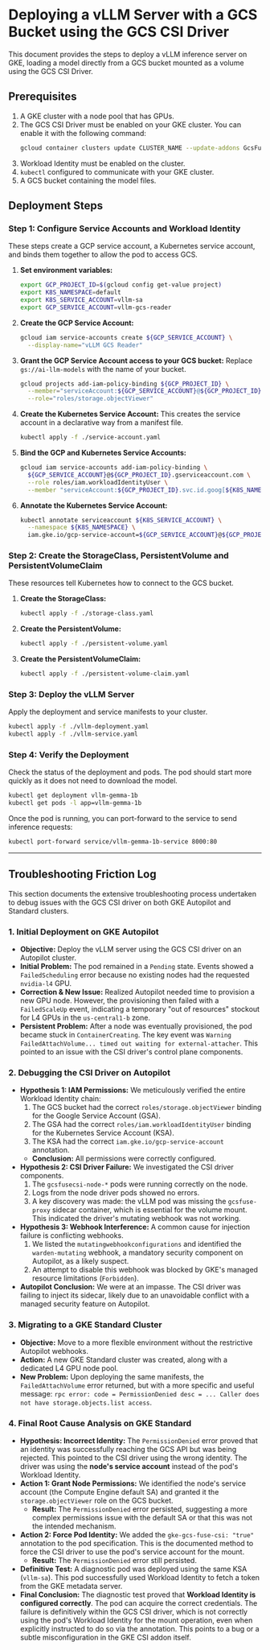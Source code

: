 # Deploying a vLLM Server with a GCS Bucket using the GCS CSI Driver

This document provides the steps to deploy a vLLM inference server on GKE, loading a model directly from a GCS bucket mounted as a volume using the GCS CSI Driver.

## Prerequisites

1.  A GKE cluster with a node pool that has GPUs.
2.  The GCS CSI Driver must be enabled on your GKE cluster. You can enable it with the following command:
    ```bash
    gcloud container clusters update CLUSTER_NAME --update-addons GcsFuseCsiDriver=ENABLED
    ```
3.  Workload Identity must be enabled on the cluster.
4.  `kubectl` configured to communicate with your GKE cluster.
5.  A GCS bucket containing the model files.

## Deployment Steps

### Step 1: Configure Service Accounts and Workload Identity

These steps create a GCP service account, a Kubernetes service account, and binds them together to allow the pod to access GCS.

1.  **Set environment variables:**

    ```bash
    export GCP_PROJECT_ID=$(gcloud config get-value project)
    export K8S_NAMESPACE=default
    export K8S_SERVICE_ACCOUNT=vllm-sa
    export GCP_SERVICE_ACCOUNT=vllm-gcs-reader
    ```

2.  **Create the GCP Service Account:**

    ```bash
    gcloud iam service-accounts create ${GCP_SERVICE_ACCOUNT} \
      --display-name="vLLM GCS Reader"
    ```

3.  **Grant the GCP Service Account access to your GCS bucket:**
    Replace `gs://ai-llm-models` with the name of your bucket.

    ```bash
    gcloud projects add-iam-policy-binding ${GCP_PROJECT_ID} \
      --member="serviceAccount:${GCP_SERVICE_ACCOUNT}@${GCP_PROJECT_ID}.iam.gserviceaccount.com" \
      --role="roles/storage.objectViewer"
    ```

4.  **Create the Kubernetes Service Account:**
    This creates the service account in a declarative way from a manifest file.

    ```bash
    kubectl apply -f ./service-account.yaml
    ```

5.  **Bind the GCP and Kubernetes Service Accounts:**

    ```bash
    gcloud iam service-accounts add-iam-policy-binding \
      ${GCP_SERVICE_ACCOUNT}@${GCP_PROJECT_ID}.gserviceaccount.com \
      --role roles/iam.workloadIdentityUser \
      --member "serviceAccount:${GCP_PROJECT_ID}.svc.id.goog[${K8S_NAMESPACE}/${K8S_SERVICE_ACCOUNT}]"
    ```

6.  **Annotate the Kubernetes Service Account:**

    ```bash
    kubectl annotate serviceaccount ${K8S_SERVICE_ACCOUNT} \
      --namespace ${K8S_NAMESPACE} \
      iam.gke.io/gcp-service-account=${GCP_SERVICE_ACCOUNT}@${GCP_PROJECT_ID}.iam.gserviceaccount.com
    ```

### Step 2: Create the StorageClass, PersistentVolume and PersistentVolumeClaim

These resources tell Kubernetes how to connect to the GCS bucket.

1.  **Create the StorageClass:**
    ```bash
    kubectl apply -f ./storage-class.yaml
    ```
2.  **Create the PersistentVolume:**
    ```bash
    kubectl apply -f ./persistent-volume.yaml
    ```
3.  **Create the PersistentVolumeClaim:**
    ```bash
    kubectl apply -f ./persistent-volume-claim.yaml
    ```

### Step 3: Deploy the vLLM Server

Apply the deployment and service manifests to your cluster.

```bash
kubectl apply -f ./vllm-deployment.yaml
kubectl apply -f ./vllm-service.yaml
```

### Step 4: Verify the Deployment

Check the status of the deployment and pods. The pod should start more quickly as it does not need to download the model.

```bash
kubectl get deployment vllm-gemma-1b
kubectl get pods -l app=vllm-gemma-1b
```

Once the pod is running, you can port-forward to the service to send inference requests:

```bash
kubectl port-forward service/vllm-gemma-1b-service 8000:80
```

---

## Troubleshooting Friction Log

This section documents the extensive troubleshooting process undertaken to debug issues with the GCS CSI driver on both GKE Autopilot and Standard clusters.

### 1. Initial Deployment on GKE Autopilot

*   **Objective:** Deploy the vLLM server using the GCS CSI driver on an Autopilot cluster.
*   **Initial Problem:** The pod remained in a `Pending` state. Events showed a `FailedScheduling` error because no existing nodes had the requested `nvidia-l4` GPU.
*   **Correction & New Issue:** Realized Autopilot needed time to provision a new GPU node. However, the provisioning then failed with a `FailedScaleUp` event, indicating a temporary "out of resources" stockout for L4 GPUs in the `us-central1-b` zone.
*   **Persistent Problem:** After a node was eventually provisioned, the pod became stuck in `ContainerCreating`. The key event was `Warning FailedAttachVolume... timed out waiting for external-attacher`. This pointed to an issue with the CSI driver's control plane components.

### 2. Debugging the CSI Driver on Autopilot

*   **Hypothesis 1: IAM Permissions:** We meticulously verified the entire Workload Identity chain:
    1.  The GCS bucket had the correct `roles/storage.objectViewer` binding for the Google Service Account (GSA).
    2.  The GSA had the correct `roles/iam.workloadIdentityUser` binding for the Kubernetes Service Account (KSA).
    3.  The KSA had the correct `iam.gke.io/gcp-service-account` annotation.
    *   **Conclusion:** All permissions were correctly configured.
*   **Hypothesis 2: CSI Driver Failure:** We investigated the CSI driver components.
    1.  The `gcsfusecsi-node-*` pods were running correctly on the node.
    2.  Logs from the node driver pods showed no errors.
    3.  A key discovery was made: the vLLM pod was missing the `gcsfuse-proxy` sidecar container, which is essential for the volume mount. This indicated the driver's mutating webhook was not working.
*   **Hypothesis 3: Webhook Interference:** A common cause for injection failure is conflicting webhooks.
    1.  We listed the `mutatingwebhookconfigurations` and identified the `warden-mutating` webhook, a mandatory security component on Autopilot, as a likely suspect.
    2.  An attempt to disable this webhook was blocked by GKE's managed resource limitations (`Forbidden`).
*   **Autopilot Conclusion:** We were at an impasse. The CSI driver was failing to inject its sidecar, likely due to an unavoidable conflict with a managed security feature on Autopilot.

### 3. Migrating to a GKE Standard Cluster

*   **Objective:** Move to a more flexible environment without the restrictive Autopilot webhooks.
*   **Action:** A new GKE Standard cluster was created, along with a dedicated L4 GPU node pool.
*   **New Problem:** Upon deploying the same manifests, the `FailedAttachVolume` error returned, but with a more specific and useful message: `rpc error: code = PermissionDenied desc = ... Caller does not have storage.objects.list access`.

### 4. Final Root Cause Analysis on GKE Standard

*   **Hypothesis: Incorrect Identity:** The `PermissionDenied` error proved that an identity was successfully reaching the GCS API but was being rejected. This pointed to the CSI driver using the wrong identity. The driver was using the **node's service account** instead of the pod's Workload Identity.
*   **Action 1: Grant Node Permissions:** We identified the node's service account (the Compute Engine default SA) and granted it the `storage.objectViewer` role on the GCS bucket.
    *   **Result:** The `PermissionDenied` error persisted, suggesting a more complex permissions issue with the default SA or that this was not the intended mechanism.
*   **Action 2: Force Pod Identity:** We added the `gke-gcs-fuse-csi: "true"` annotation to the pod specification. This is the documented method to force the CSI driver to use the pod's service account for the mount.
    *   **Result:** The `PermissionDenied` error still persisted.
*   **Definitive Test:** A diagnostic pod was deployed using the same KSA (`vllm-sa`). This pod successfully used Workload Identity to fetch a token from the GKE metadata server.
*   **Final Conclusion:** The diagnostic test proved that **Workload Identity is configured correctly**. The pod can acquire the correct credentials. The failure is definitively within the GCS CSI driver, which is not correctly using the pod's Workload Identity for the mount operation, even when explicitly instructed to do so via the annotation. This points to a bug or a subtle misconfiguration in the GKE CSI addon itself.